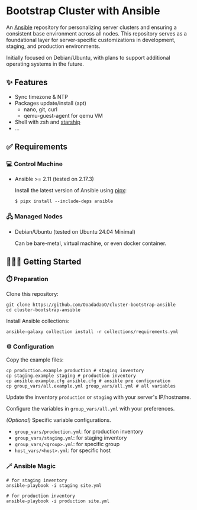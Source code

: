 # Bootstrap Cluster with Ansible

An [Ansible](https://www.ansible.com/) repository for personalizing server clusters and ensuring a consistent base environment across all nodes. This repository serves as a foundational layer for server-specific customizations in development, staging, and production environments.

Initially focused on Debian/Ubuntu, with plans to support additional operating systems in the future.

## ✨ Features

- Sync timezone & NTP
- Packages update/install (apt)
  - nano, git, curl
  - qemu-guest-agent for qemu VM
- Shell with zsh and [starship](https://github.com/starship/starship)
- ...

## ✅ Requirements

### 💻 Control Machine

- Ansible >= 2.11 (tested on 2.17.3)

  Install the latest version of Ansible using [pipx](https://github.com/pypa/pipx):

  ```shell
  $ pipx install --include-deps ansible
  ```

### 🖧 Managed Nodes

- Debian/Ubuntu (tested on Ubuntu 24.04 Minimal)

  Can be bare-metal, virtual machine, or even docker container.

## 🏃‍♂️‍➡️ Getting Started

### ⏱️ Preparation

Clone this repository:

```shell
git clone https://github.com/OoadadaoO/cluster-bootstrap-ansible
cd cluster-bootstrap-ansible
```

Install Ansible collections:

```shell
ansible-galaxy collection install -r collections/requirements.yml
```

### ⚙️ Configuration

Copy the example files:

```shell
cp production.example production # staging inventory
cp staging.example staging # production inventory
cp ansible.example.cfg ansible.cfg # ansible pre configuration
cp group_vars/all.example.yml group_vars/all.yml # all variables
```

Update the inventory `production` or `staging` with your server's IP/hostname.

Configure the variables in `group_vars/all.yml` with your preferences.

_(Optional)_ Specific variable configurations.

- `group_vars/production.yml`: for production inventory
- `group_vars/staging.yml`: for staging inventory
- `group_vars/<group>.yml`: for specific group
- `host_vars/<host>.yml`: for specific host

### 🪄 Ansible Magic

```shell
# for staging inventory
ansible-playbook -i staging site.yml

# for production inventory
ansible-playbook -i production site.yml
```
